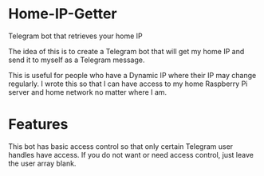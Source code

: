 # Home-IP-Getter
Telegram bot that retrieves your home IP

The idea of this is to create a Telegram bot that will get my home IP and send it to myself as a Telegram message.

This is useful for people who have a Dynamic IP where their IP may change regularly. I wrote this so that I can have access to my home Raspberry Pi server and home network no matter where I am.

# Features
This bot has basic access control so that only certain Telegram user handles have access. If you do not want or need access control, just leave the user array blank.